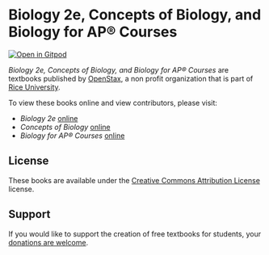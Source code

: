 # Biology 2e, Concepts of Biology, and Biology for AP® Courses

[![Open in Gitpod](https://gitpod.io/button/open-in-gitpod.svg)](https://gitpod.io/from-referrer/)

_Biology 2e, Concepts of Biology, and Biology for AP® Courses_ are textbooks published by [OpenStax](https://openstax.org/), a non profit organization that is part of [Rice University](https://www.rice.edu/).

To view these books online and view contributors, please visit:
- _Biology 2e_ [online](https://openstax.org/details/books/biology-2e)
- _Concepts of Biology_ [online](https://openstax.org/details/books/concepts-biology)
- _Biology for AP® Courses_ [online](https://openstax.org/details/books/biology-ap-courses)

## License
These books are available under the [Creative Commons Attribution License](./LICENSE) license.

## Support
If you would like to support the creation of free textbooks for students, your [donations are welcome](https://riceconnect.rice.edu/donation/support-openstax-banner).
